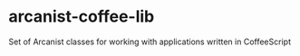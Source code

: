 arcanist-coffee-lib
===================

Set of Arcanist classes for working with applications written in CoffeeScript
